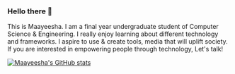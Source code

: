 ### Hello there 👋
This is Maayeesha. I am a final year undergraduate student of Computer Science & Engineering. I really enjoy learning about different technology and frameworks. I aspire to use & create tools, media that will uplift society. If you are interested in empowering people through technology, Let's talk! 



[![Maayeesha's GitHub stats](https://github-readme-stats.vercel.app/api?username=maayeesha)](https://github.com/maayeesha/github-readme-stats)
